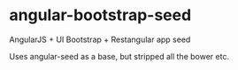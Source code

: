 angular-bootstrap-seed
======================

AngularJS + UI Bootstrap + Restangular app seed

Uses angular-seed as a base, but stripped all the bower etc.